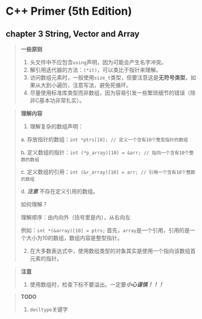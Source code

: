 # C++ Primer (5th Edition)

## chapter 3  String, Vector and Array

> **一些原则**
>
> 1. 头文件中不应包含`using`声明，因为可能会产生名字冲突。
> 2. 解引用迭代器的方法：`(*it)`，可以类比于指针来理解。
> 3. 访问数组元素时，一般使用`size_t`类型，但要注意这是**无符号类型**，如果从大到小遍历，注意写法，避免死循环。
> 4. 尽量使用标准库类型而非数组，因为容易引发一些繁琐细节的错误（除非C基本功非常扎实）。

> **理解内容**
>
> 1. 理解复杂的数组声明：
>
> a. 存放指针的数组：`int *ptrs[10]; // 定义一个含有10个整型指针的数组`
>
> b. 定义数组的指针：`int (*p_array)[10] = &arr; // 指向一个含有10个整数的数组`
>
> c. 定义数组的引用：`int (&r_array)[10] = arr; // 引用一个含有10个整数的数组`
>
> d. ***注意***   不存在定义引用的数组。
>
> 如何理解？
>
> 理解顺序：由内向外（括号里是内），从右向左
>
> 例如：`int *(&array)[10] = ptrs;` 首先，`array`是一个引用，引用的是一个大小为10的数组，数组内容是整型指针。
>
> 2. 在大多数表达式中，使用数组类型的对象其实是使用一个指向该数组首元素的指针。

> **注意**
>
> 1. 使用数组时，检查下标不要溢出。一定要***小心谨慎！！！*** 

> **TODO**
>
> 1. `decltype`关键字